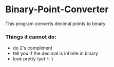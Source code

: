 # Binary-Point-Converter
 This program converts decimal points to binary

### Things it cannot do:
* do 2's compliment
* tell you if the decimal is infinite in binary
* look pretty (yet :sparkles: )
